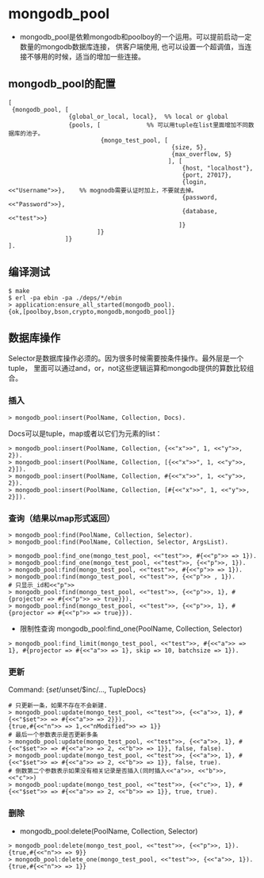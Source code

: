 # mongodb_pool

- mongodb_pool是依赖mongodb和poolboy的一个运用。可以提前启动一定数量的mongodb数据库连接，
供客户端使用, 也可以设置一个超调值，当连接不够用的时候，适当的增加一些连接。

## mongodb_pool的配置
````````````````````
[
 {mongodb_pool, [
                 {global_or_local, local},  %% local or global
                 {pools, [             %% 可以用tuple在list里面增加不同数据库的池子。
                          {mongo_test_pool, [
                                              {size, 5},
                                              {max_overflow, 5}
                                             ], [
                                                 {host, "localhost"},
                                                 {port, 27017},
                                                 {login, <<"Username">>},    %% mognodb需要认证时加上，不要就去掉。
                                                 {password, <<"Password">>},
                                                 {database, <<"test">>}
                                                ]}
                         ]}
                ]}
].

````````````````````
## 编译测试
````````````````````
$ make
$ erl -pa ebin -pa ./deps/*/ebin
> application:ensure_all_started(mongodb_pool).
{ok,[poolboy,bson,crypto,mongodb,mongodb_pool]}
````````````````````

## 数据库操作
Selector是数据库操作必须的。因为很多时候需要按条件操作。最外层是一个tuple， 里面可以通过and，or，not这些逻辑运算和mongodb提供的算数比较组合。

### 插入
````````````````````
> mongodb_pool:insert(PoolName, Collection, Docs).
````````````````````
Docs可以是tuple，map或者以它们为元素的list：

````````````````````
> mongodb_pool:insert(PoolName, Collection, {<<"x">>", 1, <<"y">>, 2}).
> mongodb_pool:insert(PoolName, Collection, [{<<"x">>", 1, <<"y">>, 2}]).
> mongodb_pool:insert(PoolName, Collection, #{<<"x">>", 1, <<"y">>, 2}).
> mongodb_pool:insert(PoolName, Collection, [#{<<"x">>", 1, <<"y">>, 2}]).
````````````````````

### 查询（结果以map形式返回）
````````````````````
> mongodb_pool:find(PoolName, Collection, Selector).
> mongodb_pool:find(PoolName, Collection, Selector, ArgsList).
````````````````````

````````````````````
> mongodb_pool:find_one(mongo_test_pool, <<"test">>, #{<<"p">> => 1}).
> mongodb_pool:find_one(mongo_test_pool, <<"test">>, {<<"p">>, 1}).
> mongodb_pool:find(mongo_test_pool, <<"test">>, #{<<"p">> => 1}).
> mongodb_pool:find(mongo_test_pool, <<"test">>, {<<"p">> , 1}).
# 只显示_id和<<"p">>
> mongodb_pool:find(mongo_test_pool, <<"test">>, {<<"p">>, 1}, #{projector => #{<<"p">> => true}}).
> mongodb_pool:find(mongo_test_pool, <<"test">>, {<<"p">>, 1}, #{projector => #{<<"p">> => true}}).
````````````````````

- 限制性查询
  mongodb_pool:find_one(PoolName, Collection, Selector)
````````````
> mongodb_pool:find_limit(mongo_test_pool, <<"test">>, #{<<"a">> => 1}, #{projector => #{<<"a">> => 1}, skip => 10, batchsize => 1}).
````````````

### 更新

Command:  {$set/$unset/$inc/..., TupleDocs}

`````````
# 只更新一条，如果不存在不会新建.
> mongodb_pool:update(mongo_test_pool, <<"test">>, {<<"a">>, 1}, #{<<"$set">> => #{<<"a">> => 2}}).
{true,#{<<"n">> => 1,<<"nModified">> => 1}}
# 最后一个参数表示是否更新多条
> mongodb_pool:update(mongo_test_pool, <<"test">>, {<<"a">>, 1}, #{<<"$set">> => #{<<"a">> => 2, <<"b">> => 1}}, false, false).
> mongodb_pool:update(mongo_test_pool, <<"test">>, {<<"a">>, 1}, #{<<"$set">> => #{<<"a">> => 2, <<"b">> => 1}}, false, true).
# 倒数第二个参数表示如果没有相关记录是否插入(同时插入<<"a">>, <<"b">>, <<"c">>)
> mongodb_pool:update(mongo_test_pool, <<"test">>, {<<"c">>, 1}, #{<<"$set">> => #{<<"a">> => 2, <<"b">> => 1}}, true, true).
`````````

### 删除
- mongodb_pool:delete(PoolName, Collection, Selector)
`````````
> mongodb_pool:delete(mongo_test_pool, <<"test">>, {<<"p">>, 1}).
{true,#{<<"n">> => 9}}
> mongodb_pool:delete_one(mongo_test_pool, <<"test">>, {<<"a">>, 1}).
{true,#{<<"n">> => 1}}
`````````
